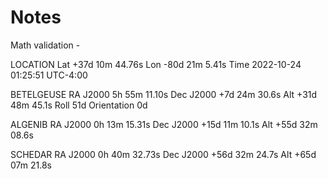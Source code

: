 Notes
=====

Math validation - 

LOCATION
  Lat   +37d 10m 44.76s
  Lon   -80d 21m 5.41s
  Time  2022-10-24 01:25:51 UTC-4:00

BETELGEUSE
  RA J2000    5h 55m 11.10s
  Dec J2000   +7d 24m 30.6s
  Alt         +31d 48m 45.1s
  Roll        51d 
  Orientation 0d

ALGENIB
  RA J2000    0h 13m 15.31s
  Dec J2000   +15d 11m 10.1s
  Alt         +55d 32m 08.6s

SCHEDAR
  RA J2000    0h 40m 32.73s
  Dec J2000   +56d 32m 24.7s 
  Alt         +65d 07m 21.8s


